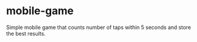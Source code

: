 # mobile-game

Simple mobile game that counts number of taps within 5 seconds and store the best results.
